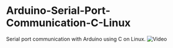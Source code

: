 # Arduino-Serial-Port-Communication-C-Linux
Serial port communication with Arduino using C on Linux.
![Video](https://www.youtube.com/watch?v=zBH_Nn3Kp2I)
